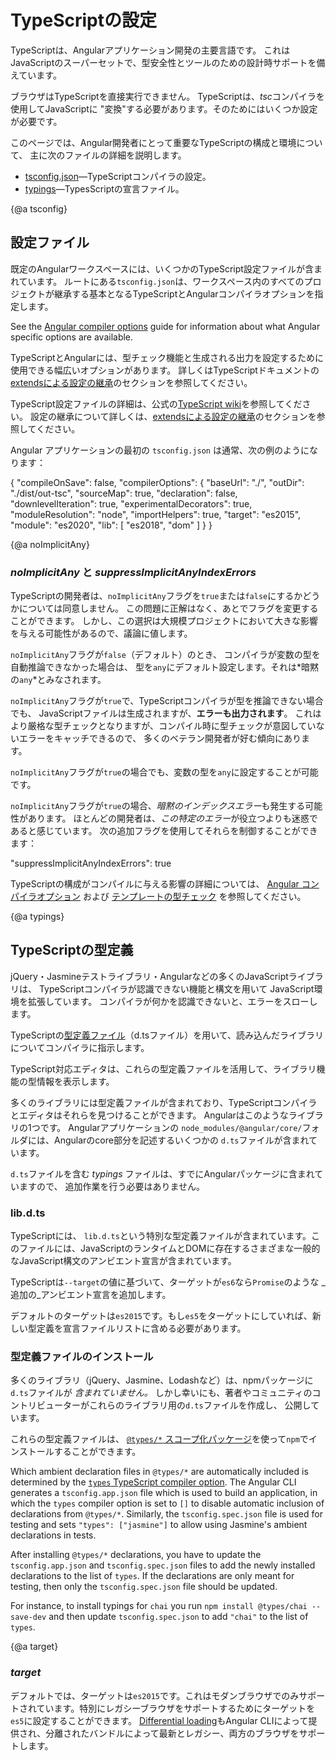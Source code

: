 # TypeScriptの設定

TypeScriptは、Angularアプリケーション開発の主要言語です。
これはJavaScriptのスーパーセットで、型安全性とツールのための設計時サポートを備えています。

ブラウザはTypeScriptを直接実行できません。
TypeScriptは、*tsc*コンパイラを使用してJavaScriptに "変換"する必要があります。そのためにはいくつか設定が必要です。

このページでは、Angular開発者にとって重要なTypeScriptの構成と環境について、
主に次のファイルの詳細を説明します。

* [tsconfig.json](guide/typescript-configuration#tsconfig)&mdash;TypeScriptコンパイラの設定。
* [typings](guide/typescript-configuration#typings)&mdash;TypesScriptの宣言ファイル。


{@a tsconfig}

## 設定ファイル

既定のAngularワークスペースには、いくつかのTypeScript設定ファイルが含まれています。
ルートにある`tsconfig.json`は、ワークスペース内のすべてのプロジェクトが継承する基本となるTypeScriptとAngularコンパイラオプションを指定します。

<div class="alert is-helpful">

See the [Angular compiler options](guide/angular-compiler-options) guide for information about what Angular specific options are available.

</div>

TypeScriptとAngularには、型チェック機能と生成される出力を設定するために使用できる幅広いオプションがあります。
詳しくはTypeScriptドキュメントの[extendsによる設定の継承](https://www.typescriptlang.org/docs/handbook/tsconfig-json.html#configuration-inheritance-with-extends)のセクションを参照してください。

<div class="alert is-helpful">

TypeScript設定ファイルの詳細は、公式の[TypeScript wiki](https://www.typescriptlang.org/docs/handbook/tsconfig-json.html)を参照してください。
設定の継承について詳しくは、[extendsによる設定の継承](https://www.typescriptlang.org/docs/handbook/tsconfig-json.html#configuration-inheritance-with-extends)のセクションを参照してください。

</div>

Angular アプリケーションの最初の `tsconfig.json` は通常、次の例のようになります：

<code-example lang="json" header="tsconfig.json" linenums="false">
{
  "compileOnSave": false,
  "compilerOptions": {
    "baseUrl": "./",
    "outDir": "./dist/out-tsc",
    "sourceMap": true,
    "declaration": false,
    "downlevelIteration": true,
    "experimentalDecorators": true,
    "moduleResolution": "node",
    "importHelpers": true,
    "target": "es2015",
    "module": "es2020",
    "lib": [
      "es2018",
      "dom"
    ]
  }
}
</code-example>


{@a noImplicitAny}

### *noImplicitAny* と *suppressImplicitAnyIndexErrors*

TypeScriptの開発者は、`noImplicitAny`フラグを`true`または`false`にするかどうかについては同意しません。
この問題に正解はなく、あとでフラグを変更することができます。
しかし、この選択は大規模プロジェクトにおいて大きな影響を与える可能性があるので、議論に値します。

`noImplicitAny`フラグが`false`（デフォルト）のとき、
コンパイラが変数の型を自動推論できなかった場合は、
型を`any`にデフォルト設定します。それは*暗黙の`any`*とみなされます。

`noImplicitAny`フラグが`true`で、TypeScriptコンパイラが型を推論できない場合でも、
JavaScriptファイルは生成されますが、**エラーも出力されます**。
これはより厳格な型チェックとなりますが、コンパイル時に型チェックが意図していないエラーをキャッチできるので、
多くのベテラン開発者が好む傾向にあります。

`noImplicitAny`フラグが`true`の場合でも、変数の型を`any`に設定することが可能です。

`noImplicitAny`フラグが`true`の場合、*暗黙のインデックスエラー*も発生する可能性があります。
ほとんどの開発者は、*この特定のエラー*が役立つよりも迷惑であると感じています。
次の追加フラグを使用してそれらを制御することができます：

<code-example>

  "suppressImplicitAnyIndexErrors": true

</code-example>

<div class="alert is-helpful">

TypeScriptの構成がコンパイルに与える影響の詳細については、 [Angular コンパイラオプション](guide/angular-compiler-options) および [テンプレートの型チェック](guide/template-typecheck) を参照してください。

</div>


{@a typings}

## TypeScriptの型定義

jQuery・Jasmineテストライブラリ・Angularなどの多くのJavaScriptライブラリは、
TypeScriptコンパイラが認識できない機能と構文を用いて
JavaScript環境を拡張しています。
コンパイラが何かを認識できないと、エラーをスローします。

TypeScriptの[型定義ファイル](https://www.typescriptlang.org/docs/handbook/writing-declaration-files.html)（d.tsファイル）を用いて、読み込んだライブラリについてコンパイラに指示します。

TypeScript対応エディタは、これらの型定義ファイルを活用して、ライブラリ機能の型情報を表示します。

多くのライブラリには型定義ファイルが含まれており、TypeScriptコンパイラとエディタはそれらを見つけることができます。
Angularはこのようなライブラリの1つです。
Angularアプリケーションの `node_modules/@angular/core/`フォルダには、Angularのcore部分を記述するいくつかの `d.ts`ファイルが含まれています。

<div class="alert is-helpful">

`d.ts`ファイルを含む *typings* ファイルは、すでにAngularパッケージに含まれていますので、
追加作業を行う必要はありません。

</div>

### lib.d.ts

TypeScriptには、 `lib.d.ts`という特別な型定義ファイルが含まれています。このファイルには、JavaScriptのランタイムとDOMに存在するさまざまな一般的なJavaScript構文のアンビエント宣言が含まれています。

TypeScriptは`--target`の値に基づいて、ターゲットが`es6`なら`Promise`のような
_追加の_アンビエント宣言を追加します。

デフォルトのターゲットは`es2015`です。もし`es5`をターゲットにしていれば、新しい型定義を宣言ファイルリストに含める必要があります。

<code-example path="getting-started/tsconfig.0.json" header="tsconfig.json (lib excerpt)" region="lib"></code-example>

### 型定義ファイルのインストール

多くのライブラリ（jQuery、Jasmine、Lodashなど）は、npmパッケージに`d.ts`ファイルが *含まれていません。*
しかし幸いにも、著者やコミュニティのコントリビューターがこれらのライブラリ用の`d.ts`ファイルを作成し、
公開しています。

これらの型定義ファイルは、
[`@types/*` スコープ化パッケージ](https://www.typescriptlang.org/docs/handbook/declaration-files/consumption.html)を使って`npm`でインストールすることができます。

Which ambient declaration files in `@types/*` are automatically included is determined by
the [`types` TypeScript compiler option](https://www.typescriptlang.org/tsconfig#types). The Angular
CLI generates a `tsconfig.app.json` file which is used to build an application, in which the
`types` compiler option is set to `[]` to disable automatic inclusion of declarations
from `@types/*`. Similarly, the `tsconfig.spec.json` file is used for testing and sets
`"types": ["jasmine"]` to allow using Jasmine's ambient declarations in tests.

After installing `@types/*` declarations, you have to update the `tsconfig.app.json` and
`tsconfig.spec.json` files to add the newly installed declarations to the list of `types`. If the
declarations are only meant for testing, then only the `tsconfig.spec.json` file should be updated.

For instance, to install typings for `chai` you run `npm install @types/chai --save-dev` and then
update `tsconfig.spec.json` to add `"chai"` to the list of `types`.


{@a target}

### *target*

デフォルトでは、ターゲットは`es2015`です。これはモダンブラウザでのみサポートされています。特別にレガシーブラウザをサポートするためにターゲットを`es5`に設定することができます。 [Differential loading](guide/deployment#differential-loading)もAngular CLIによって提供され、分離されたバンドルによって最新とレガシー、両方のブラウザをサポートします。
